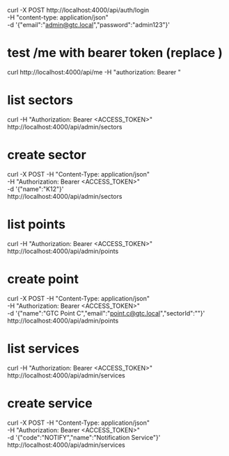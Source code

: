 curl -X POST http://localhost:4000/api/auth/login \
  -H "content-type: application/json" \
  -d '{"email":"admin@gtc.local","password":"admin123"}'


# test /me with bearer token (replace <access>)
curl http://localhost:4000/api/me -H "authorization: Bearer <access>"


# list sectors
curl -H "Authorization: Bearer <ACCESS_TOKEN>" http://localhost:4000/api/admin/sectors

# create sector
curl -X POST -H "Content-Type: application/json" \
  -H "Authorization: Bearer <ACCESS_TOKEN>" \
  -d '{"name":"K12"}' \
  http://localhost:4000/api/admin/sectors

# list points
curl -H "Authorization: Bearer <ACCESS_TOKEN>" http://localhost:4000/api/admin/points

# create point
curl -X POST -H "Content-Type: application/json" \
  -H "Authorization: Bearer <ACCESS_TOKEN>" \
  -d '{"name":"GTC Point C","email":"point.c@gtc.local","sectorId":"<sectorId>"}' \
  http://localhost:4000/api/admin/points

# list services
curl -H "Authorization: Bearer <ACCESS_TOKEN>" http://localhost:4000/api/admin/services

# create service
curl -X POST -H "Content-Type: application/json" \
  -H "Authorization: Bearer <ACCESS_TOKEN>" \
  -d '{"code":"NOTIFY","name":"Notification Service"}' \
  http://localhost:4000/api/admin/services
